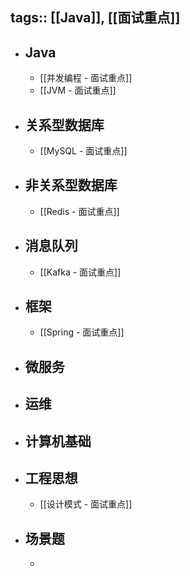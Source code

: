 tags:: [[Java]], [[面试重点]]
---

- ## Java
	- [[并发编程 - 面试重点]]
	- [[JVM - 面试重点]]
- ## 关系型数据库
	- [[MySQL - 面试重点]]
- ## 非关系型数据库
	- [[Redis - 面试重点]]
- ## 消息队列
	- [[Kafka - 面试重点]]
- ## 框架
	- [[Spring - 面试重点]]
- ## 微服务
- ## 运维
- ## 计算机基础
- ## 工程思想
	- [[设计模式 - 面试重点]]
- ## 场景题
	-